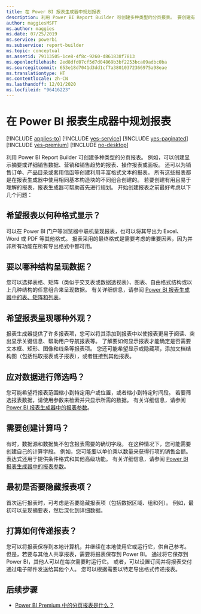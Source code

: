```yaml
---
title: 在 Power BI 报表生成器中规划报表
description: 利用 Power BI Report Builder 可创建多种类型的分页报表。 要创建有用且易于理解的报表，先进行规划会很有帮助。
author: maggiesMSFT
ms.author: maggies
ms.date: 07/25/2019
ms.service: powerbi
ms.subservice: report-builder
ms.topic: conceptual
ms.assetid: 79113505-1ce8-4f8c-9260-d861838f7813
ms.openlocfilehash: 2ed8dfd07cf5d7d04869b3bf2253bca09adbc0ba
ms.sourcegitcommit: 653e18d7041d3dd1cf7a38010372366975a98eae
ms.translationtype: HT
ms.contentlocale: zh-CN
ms.lasthandoff: 12/01/2020
ms.locfileid: "96416223"
---
```

# <a name="planning-a-report-in-power-bi-report-builder"></a>在 Power BI 报表生成器中规划报表

[!INCLUDE [applies-to](../includes/applies-to.md)] [!INCLUDE [yes-service](../includes/yes-service.md)] [!INCLUDE [yes-paginated](../includes/yes-paginated.md)] [!INCLUDE [yes-premium](../includes/yes-premium.md)] [!INCLUDE [no-desktop](../includes/no-desktop.md)] 

利用 Power BI Report Builder 可创建多种类型的分页报表。 例如，可以创建显示摘要或详细销售数据、营销和销售趋势的报表、操作报表或面板。 还可以为销售订单、产品目录或套用信函等创建利用丰富格式文本的报表。 所有这些报表都是在报表生成器中使用相同基本构造块的不同组合创建的。 若要创建有用且易于理解的报表，报表生成器可帮助首先进行规划。 开始创建报表之前最好考虑以下几个问题：  
  
## <a name="in-what-format-do-you-want-the-report-to-appear"></a>希望报表以何种格式显示？
  
可以在 Power BI 门户等浏览器中联机呈现报表，也可以将其导出为 Excel、Word 或 PDF 等其他格式。 报表采用的最终格式是需要考虑的重要因素，因为并非所有功能在所有导出格式中都可用。 
  
## <a name="in-what-structure-do-you-want-to-present-the-data"></a>要以哪种结构呈现数据？
  
您可以选择表格、矩阵（类似于交叉表或数据透视表）、图表、自由格式结构或以上几种结构的任意组合来呈现数据。 有关详细信息，请参阅 [Power BI 报表生成器中的表、矩阵和列表](report-builder-tables-matrices-lists.md)。  
  
## <a name="how-do-you-want-your-report-to-look"></a>希望报表呈现哪种外观？
  
报表生成器提供了许多报表项，您可以将其添加到报表中以使报表更易于阅读、突出显示关键信息、帮助用户导航报表等。 了解要如何显示报表才能确定是否需要文本框、矩形、图像和线条等报表项。 您还可能希望显示或隐藏项，添加文档结构图（包括钻取报表或子报表），或者链接到其他报表。   
  
## <a name="should-the-data-be-filtered"></a>应对数据进行筛选吗？
  
您可能希望将报表范围缩小到特定用户或位置，或者缩小到特定时间段。 若要筛选报表数据，请使用参数来检索并只显示所需的数据。 有关详细信息，请参阅 [Power BI 报表生成器中的报表参数](paginated-reports-parameters.md)。  
  
## <a name="do-you-need-to-create-calculations"></a>需要创建计算吗？ 
  
有时，数据源和数据集不包含报表需要的确切字段。 在这种情况下，您可能需要创建自己的计算字段。 例如，您可能要以单价乘以数量来获得行项的销售金额。 表达式还用于提供条件格式和其他高级功能。 有关详细信息，请参阅 [Power BI 报表生成器中的报表参数](report-builder-expressions.md)。  
  
## <a name="do-you-want-to-hide-report-items-initially"></a>最初是否要隐藏报表项？
  
首次运行报表时，可考虑是否要隐藏报表项（包括数据区域、组和列）。 例如，最初可以呈现摘要表，然后深化到详细数据。 
  
## <a name="how-are-you-going-to-deliver-your-report"></a>打算如何传递报表？  
  
您可以将报表保存到本地计算机，并继续在本地使用它或运行它，供自己参考。 但是，若要与其他人共享报表，需要将报表保存到 Power BI。 通过将它保存到 Power BI，其他人可以在每次需要时运行它。 或者，可以设置订阅并将报表交付通过电子邮件发送给其他个人。 您可以根据需要以特定导出格式传递报表。 
  
## <a name="next-steps"></a>后续步骤

- [Power BI Premium 中的分页报表是什么？](paginated-reports-report-builder-power-bi.md)
